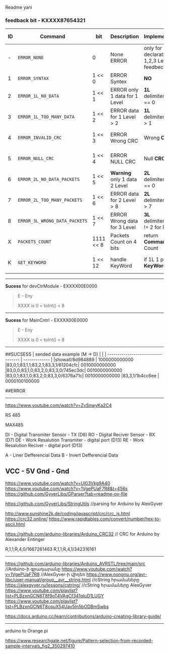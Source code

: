 Readme yani

### feedback bit - KXXXX87654321

|ID|Command                        | bit        | Description                    | Implementation                              | devCtrModule instruction        | MainCntrl |
|--| ----------------------------- | ---------- | ------------------------------ | ------------------------------------------- | ------------------------------- |-----------|
|- | `ERROR_NONE`                  | 0          | None ERROR                     | only for declaration 1,2,3 Level feedbeck   | -                               | -
|1 | `ERROR_SYNTAX`                | 1 << 0     | ERROR Syntex                   | **NO**                                      | -                               | -
|2 | `ERROR_1L_NO_DATA`            | 1 << 1     | ERROR only 1 data for 1 Level  | **1L**  delimiters1L[0] == 0                | Don't Processing, Send again    | Send again
|3 | `ERROR_1L_TOO_MANY_DATA`      | 1 << 2     | ERROR data for 1 Level > 2     | **1L**  delimiters1L[0] > 1                 | Don't Processing, Send again    | Send again
|4 | `ERROR_INVALID_CRC`           | 1 << 3     | ERROR Wrong CRC                | Wrong **CRC**                               | Don't Processing, Send again    | Send again
|5 | `ERROR_NULL_CRC`              | 1 << 4     | ERROR NULL CRC                 | Null **CRC**                                | Don't Processing, Send again    | Send again
|6 | `ERROR_2L_NO_DATA_PACKETS`    | 1 << 5     | **Warning** only 1 data 2 Level| **2L**  delimiters2L[0] == 0                | Do                              | OK
|7 | `ERROR_2L_TOO_MANY_PACKETS`   | 1 << 6     | ERROR data for 2 Level > 8     | **2L**  delimiters2L[0] > 7                 | **Do size=8, Send next?**       | Send next?
|8 | `ERROR_3L_WRONG_DATA_PACKETS` | 1 << 7     | ERROR Wrong data for 3 Level   | **3L**  delimiters3L[0] != 2 for ROW        | Don't Processing, Send again    | Send again
|X | `PACKETS_COUNT`               | 1111 << 8  | Packets Count on 4 bits        | return **Commands** Count                   | size for loop                   | -
|K | `GET_KEYWORD`                 | 1 << 12    | handle KeyWord                 | if 1L 1 part is **KeyWord**                 | Don't Processing, do **KeyWord**| -

----------------------------------------------------------------------------------------------------------------------------------------------------------------------------------------------
**Sucess** for devCtrModule - EXXXX00E0000 
>E - Eny
>
>XXXX is 0 < toInt() < 8
----------------------------------------------------------------------------------------------------------------------------------------------------------------------------------------------
**Sucess** for MainCntrl - EXXXX00E0000 
>E - Eny
>
>XXXX is 0 < toInt() < 8
----------------------------------------------------------------------------------------------------------------------------------------------------------------------------------------------
##SUCSESS
| sended data example (M -> D)       |               |
| ---------------------------------- | ------------- |
|showall/8d984889                    | 1000000000000
|83,0,1;83,1,1;83,2,1;83,3,1/61204cfc| 0010000000000
|83,0,0;83,1,0;83,2,0;83,3,0/745ec3dc| 0010000000000
|83,0,1;83,1,0;83,2,0;83,3,0/6376a71c| 0010000000000
|83,3,1/1b4cc6ee                     | 0000100100000


##ERROR













--------------------------------------------------------------------------------------------------------
https://www.youtube.com/watch?v=ZvSnwyKa2C4

RS 485

MAX485

DI - Digital Transmiter Sensor - TX (D6)
RO - Digital Reciver Sensor - RX (D7)
DE - Work Resalution Transmiter - digital port (D13)
RE - Work Resalution Reciver - digital port (D13)

A - Liner Defferencial Data
B - Invert Defferencial Data

VCC - 5V
Gnd - Gnd
--------------------------------------------------------------------------------------------------------
https://www.youtube.com/watch?v=Ul03Vkg9A40
https://www.youtube.com/watch?v=1VgePUaF7R8&t=456s
https://github.com/GyverLibs/GParser?tab=readme-ov-file

https://github.com/GyverLibs/StringUtils                     //parsing for Arduino by AlexGyver

http://www.sunshine2k.de/coding/javascript/crc/crc_js.html
https://crc32.online/
https://www.rapidtables.com/convert/number/hex-to-ascii.html

https://github.com/arduino-libraries/Arduino_CRC32             // CRC for Arduino by Alexander Entinger


R,1,1;R,4,0/1667261463
R,1,1;R,4,1/342316161

--------------------------------------------------------------------------------------------------------

https://github.com/arduino-libraries/Arduino_AVRSTL/tree/main/src            //Arduino-ի գրադարանը
https://www.youtube.com/watch?v=1VgePUaF7R8                                  //AlexGyver-ի վիդեո
https://www.nongnu.org/avr-libc/user-manual/group__avr__string.html          //cString հրամաները
https://alexgyver.ru/lessons/cstring/                                        //cString հրամաները AlexGyver
https://www.youtube.com/playlist?list=PLBzxnGCN6T8f9oT4VAgCf341qIuD1LUGY
https://www.youtube.com/playlist?list=PLBzxnGCN6T8cpuX54Uav5In5bODBmSwbs

https://docs.arduino.cc/learn/contributions/arduino-creating-library-guide/



--------------------------------------------------------------------------------------------------------
arduino to Orange pi

https://www.researchgate.net/figure/Pattern-selection-from-recorded-sample-intervals_fig2_350297410
